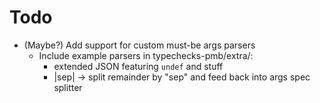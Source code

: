 ﻿
Todo
====

* (Maybe?) Add support for custom must-be args parsers
  * Include example parsers in typechecks-pmb/extra/:
    * extended JSON featuring `undef` and stuff
    * |sep| -> split remainder by "sep" and feed back into args spec splitter
